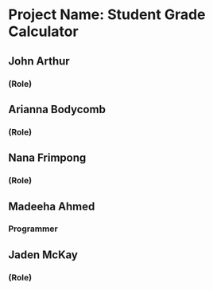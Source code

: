 # Project Name: Student Grade Calculator
## John Arthur
### (Role)
## Arianna Bodycomb
### (Role)
## Nana Frimpong
### (Role)
## Madeeha Ahmed
### Programmer
## Jaden McKay
### (Role)
